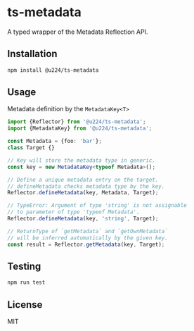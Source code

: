 # ts-metadata

A typed wrapper of the Metadata Reflection API.

## Installation

```bash
npm install @u224/ts-metadata
```

## Usage

Metadata definition by the `MetadataKey<T>`

```ts
import {Reflector} from '@u224/ts-metadata';
import {MetadataKey} from '@u224/ts-metadata';

const Metadata = {foo: 'bar'};
class Target {}

// Key will store the metadata type in generic.
const key = new MetadataKey<typeof Metadata>();

// Define a unique metadata entry on the target.
// defineMetadata checks metadata type by the key.
Reflector.defineMetadata(key, Metadata, Target);

// TypeError: Argument of type 'string' is not assignable
// to parameter of type 'typeof Metadata'.
Reflector.defineMetadata(key, 'string', Target);

// ReturnType of `getMetadata` and `getOwnMetadata`
// will be inferred automatically by the given key.
const result = Reflector.getMetadata(key, Target);
```

## Testing

```bash
npm run test
```

## License

MIT
